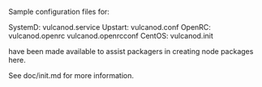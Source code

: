 Sample configuration files for:

SystemD: vulcanod.service
Upstart: vulcanod.conf
OpenRC:  vulcanod.openrc
         vulcanod.openrcconf
CentOS:  vulcanod.init

have been made available to assist packagers in creating node packages here.

See doc/init.md for more information.
